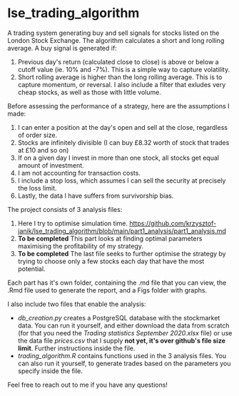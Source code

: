# lse_trading_algorithm
A trading system generating buy and sell signals for stocks listed on the London Stock Exchange.
The algorithm calculates a short and long rolling average. A buy signal is generated if:
1. Previous day's return (calculated close to close) is above or below a cutoff value (ie. 10% and -7%). This is a simple way to capture volatility.
2. Short rolling average is higher than the long rolling average. This is to capture momentum, or reversal.
I also include a filter that exludes very cheap stocks, as well as those with little volume.

Before assessing the performance of a strategy, here are the assumptions I made:
1. I can enter a position at the day's open and sell at the close, regardless of order size.
2. Stocks are infinitely divisible (I can buy £8.32 worth of stock that trades at £10 and so on)
3. If on a given day I invest in more than one stock, all stocks get equal amount of investment.
4. I am not accounting for transaction costs.
5. I include a stop loss, which assumes I can sell the security at precisely the loss limit.
6. Lastly, the data I have suffers from survivorship bias.

The project consists of 3 analysis files:
1. Here I try to optimise simulation time. https://github.com/krzysztof-janik/lse_trading_algorithm/blob/main/part1_analysis/part1_analysis.md
2. __To be completed__ This part looks at finding optimal parameters maximising the profitability of my strategy.
3. __To be completed__ The last file seeks to further optimise the strategy by trying to choose only a few stocks each day that have the most potential.

Each part has it's own folder, containing the .md file that you can view, the .Rmd file used to generate the report, and a Figs folder with graphs. 

I also include two files that enable the analysis:
* *db_creation.py* creates a PostgreSQL database with the stockmarket data. You can run it yourself, and either download the data from scratch
(for that you need the *Trading statistics September 2020.xlsx* file) or use the data file *prices.csv* that I supply __not yet, it's over github's file size limit__. Further instructions inside the file.
* *trading_algorithm.R* contains functions used in the 3 analysis files. You can also run it yourself, to generate trades based on the parameters you specify inside the file.

Feel free to reach out to me if you have any questions!
